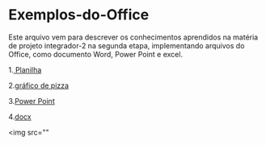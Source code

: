 # Exemplos-do-Office

Este arquivo vem para descrever os conhecimentos aprendidos na matéria de projeto integrador-2 na segunda etapa, implementando arquivos do Office, como documento Word, Power Point e excel.

1.[ Planilha](https://github.com/OliverBryanCavalcante/Exemplos-do-Office/blob/main/Projeto%20integrador%202.xlsx)



2.[gráfico de pizza](https://github.com/OliverBryanCavalcante/Exemplos-do-Office/blob/main/Projeto%20integrador%202%20.png)


3.[Power Point](https://github.com/OliverBryanCavalcante/Exemplos-do-Office/blob/main/JOILSON.pptx)

4.[docx](https://github.com/OliverBryanCavalcante/Exemplos-do-Office/blob/main/Projeto-integrador%202.docx)

<img src=""

